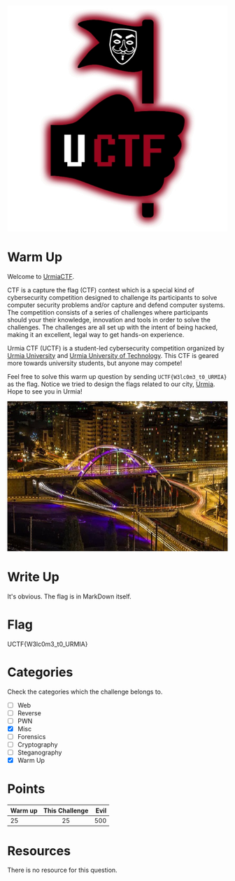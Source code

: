 <img src="Resources/UCTF.jpg" title="UCTF" alt="UCTF" data-align="center">

# Warm Up

Welcome to [UrmiaCTF](https://uctf.ir).

CTF is a capture the flag (CTF) contest which is a special kind of cybersecurity competition designed to challenge its participants to solve computer security problems and/or capture and defend computer systems. The competition consists of a series of challenges where participants should your their knowledge, innovation and tools in order to solve the challenges. The challenges are all set up with the intent of being hacked, making it an excellent, legal way to get hands-on experience.

Urmia CTF (UCTF) is a student-led cybersecurity competition organized by [Urmia University](https://urmia.ac.ir) and [Urmia University of Technology](https://uut.ac.ir). This CTF is geared more towards university students, but anyone may compete!

Feel free to solve this warm up question by sending ```UCTF{W3lc0m3_t0_URMIA}``` as the flag. Notice we tried to design the flags related to our city, [Urmia](https://en.wikipedia.org/wiki/Urmia). Hope to see you in Urmia!

<img src="Resources/Urmia.jpg" title="" alt="Urmia.jpg" data-align="center">

# Write Up

It's obvious. The flag is in MarkDown itself.

# Flag

UCTF{W3lc0m3_t0_URMIA}

# Categories

Check the categories which the challenge belongs to.

- [ ] Web
- [ ] Reverse
- [ ] PWN
- [x] Misc
- [ ] Forensics
- [ ] Cryptography
- [ ] Steganography
- [x] Warm Up

# Points

| Warm up | This Challenge | Evil |
| ------- |:--------------:| ----:|
| 25      | 25             | 500  |

# Resources

There is no resource for this question.